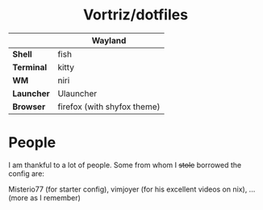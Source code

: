<h1 align="center">Vortriz/dotfiles</h1>

|              | Wayland                    |
|--------------|----------------------------|
| **Shell**    | fish                       |
| **Terminal** | kitty                      |
| **WM**       | niri                       |
| **Launcher** | Ulauncher                  |
| **Browser**  | firefox (with shyfox theme)|

# People

I am thankful to a lot of people. Some from whom I ~~stole~~ borrowed the config are:

Misterio77 (for starter config), vimjoyer (for his excellent videos on nix), ... (more as I remember)